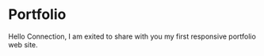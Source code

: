 # Portfolio
Hello Connection, I am exited to share with you my first responsive portfolio web site.
